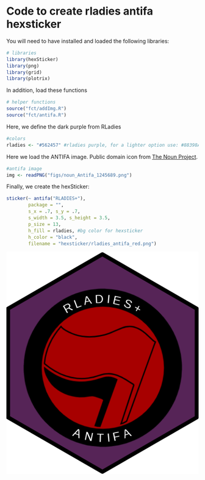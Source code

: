 
# Code to create rladies antifa hexsticker

You will need to have installed and loaded the following libraries:

``` r
# libraries
library(hexSticker)
library(png)
library(grid)
library(plotrix)
```

In addition, load these functions

``` r
# helper functions
source("fct/addImg.R")
source("fct/antifa.R")
```

Here, we define the dark purple from RLadies

``` r
#colors
rladies <- "#562457" #rladies purple, for a lighter option use: #88398A
```

Here we load the ANTIFA image. Public domain icon from [The Noun
Project](https://thenounproject.com/search/?q=antifa&i=1245689).

``` r
#antifa image
img <- readPNG("figs/noun_Antifa_1245689.png")
```

Finally, we create the hexSticker:

``` r
sticker(~ antifa("RLADIES+"),
        package = "",
        s_x = .7, s_y = .7,
        s_width = 3.5, s_height = 3.5,
        p_size = 13,
        h_fill = rladies, #bg color for hexsticker
        h_color = "black",
        filename = "hexsticker/rladies_antifa_red.png")
```

![](hexsticker/rladies_antifa_red.png)

